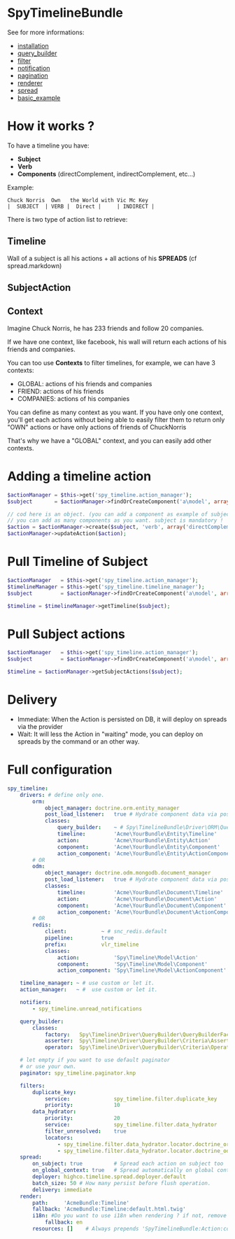 SpyTimelineBundle
====================

See for more informations:

- [installation](https://github.com/stephpy/TimelineBundle/blob/master/Resources/doc/install.markdown)
- [query_builder](https://github.com/stephpy/TimelineBundle/blob/master/Resources/doc/query_builder.markdown)
- [filter](https://github.com/stephpy/TimelineBundle/blob/master/Resources/doc/filter.markdown)
- [notification](https://github.com/stephpy/TimelineBundle/blob/master/Resources/doc/notification.markdown)
- [pagination](https://github.com/stephpy/TimelineBundle/blob/master/Resources/doc/pagination.markdown)
- [renderer](https://github.com/stephpy/TimelineBundle/blob/master/Resources/doc/renderer.markdown)
- [spread](https://github.com/stephpy/TimelineBundle/blob/master/Resources/doc/spread.markdown)
- [basic_example](https://github.com/stephpy/TimelineBundle/blob/master/Resources/doc/basic_example.markdown)

# How it works ?

To have a timeline you have:

- **Subject**
- **Verb**
- **Components** (directComplement, indirectComplement, etc...)

Example:

    Chuck Norris  Own   the World with Vic Mc Key
    |  SUBJECT  | VERB |  Direct |     | INDIRECT |

There is two type of action list to retrieve:

## Timeline

Wall of a subject is all his actions + all actions of his **SPREADS** (cf spread.markdown)

## SubjectAction

## Context

Imagine Chuck Norris, he has 233 friends and follow 20 companies.

If we have one context, like facebook, his wall will return each actions of his friends and companies.

You can too use **Contexts** to filter timelines, for example, we can have 3 contexts:

* GLOBAL: actions of his friends and companies
* FRIEND: actions of his friends
* COMPANIES: actions of his companies

You can define as many context as you want.
If you have only one context, you'll get each actions without being able to easily filter them to return only "OWN" actions or have only actions of friends of ChuckNorris

That's why we have a "GLOBAL" context, and you can easily add other contexts.

# Adding a timeline action

```php
$actionManager = $this->get('spy_timeline.action_manager');
$subject       = $actionManager->findOrCreateComponent('a\model', array(1, 2));

// cod here is an object. (you can add a component as example of subject)
// you can add as many components as you want. subject is mandatory !
$action = $actionManager->create($subject, 'verb', array('directComplement' => $cod));
$actionManager->updateAction($action);
```

# Pull Timeline of Subject

```php
$actionManager   = $this->get('spy_timeline.action_manager');
$timelineManager = $this->get('spy_timeline.timeline_manager');
$subject         = $actionManager->findOrCreateComponent('a\model', array(1, 2));

$timeline = $timelineManager->getTimeline($subject);
```

# Pull Subject actions

```php
$actionManager   = $this->get('spy_timeline.action_manager');
$subject         = $actionManager->findOrCreateComponent('a\model', array(1, 2));

$timeline = $actionManager->getSubjectActions($subject);
```

# Delivery

- Immediate: When the Action is persisted on DB, it will deploy on spreads via the provider
- Wait:      It will less the Action in "waiting" mode, you can deploy on spreads by the command or an other way.

# Full configuration

```yaml
spy_timeline:
    drivers: # define only one.
        orm:
            object_manager: doctrine.orm.entity_manager
            post_load_listener:   true # Hydrate component data via postLoad listener
            classes:
                query_builder:    ~ # Spy\TimelineBundle\Driver\ORM\QueryBuilder\QueryBuilder
                timeline:         'Acme\YourBundle\Entity\Timeline'
                action:           'Acme\YourBundle\Entity\Action'
                component:        'Acme\YourBundle\Entity\Component'
                action_component: 'Acme\YourBundle\Entity\ActionComponent'
        # OR
        odm:
            object_manager: doctrine.odm.mongodb.document_manager
            post_load_listener:   true # Hydrate component data via postLoad listener
            classes:
                timeline:         'Acme\YourBundle\Document\Timeline'
                action:           'Acme\YourBundle\Document\Action'
                component:        'Acme\YourBundle\Document\Component'
                action_component: 'Acme\YourBundle\Document\ActionComponent'
        # OR
        redis:
            client:           ~ # snc_redis.default
            pipeline:         true
            prefix:           vlr_timeline
            classes:
                action:           'Spy\Timeline\Model\Action'
                component:        'Spy\Timeline\Model\Component'
                action_component: 'Spy\Timeline\Model\ActionComponent'

    timeline_manager: ~ # use custom or let it.
    action_manager:   ~ #  use custom or let it.

    notifiers:
        - spy_timeline.unread_notifications

    query_builder:
        classes:
            factory:   Spy\Timeline\Driver\QueryBuilder\QueryBuilderFactory
            asserter:  Spy\Timeline\Driver\QueryBuilder\Criteria\Asserter
            operator:  Spy\Timeline\Driver\QueryBuilder\Criteria\Operator

    # let empty if you want to use default paginator
    # or use your own.
    paginator: spy_timeline.paginator.knp

    filters:
        duplicate_key:
            service:              spy_timeline.filter.duplicate_key
            priority:             10
        data_hydrator:
            priority:             20
            service:              spy_timeline.filter.data_hydrator
            filter_unresolved:    true
            locators:
                - spy_timeline.filter.data_hydrator.locator.doctrine_orm
                - spy_timeline.filter.data_hydrator.locator.doctrine_odm
    spread:
        on_subject: true          # Spread each action on subject too
        on_global_context: true   # Spread automatically on global context
        deployer: highco.timeline.spread.deployer.default
        batch_size: 50 # How many persist before flush operation.
        delivery: immediate
    render:
        path:     'AcmeBundle:Timeline'
        fallback: 'AcmeBundle:Timeline:default.html.twig'
        i18n: #Do you want to use i18n when rendering ? if not, remove this node.
            fallback: en
        resources: []    # Always prepends 'SpyTimelineBundle:Action:components.html.twig'
```
